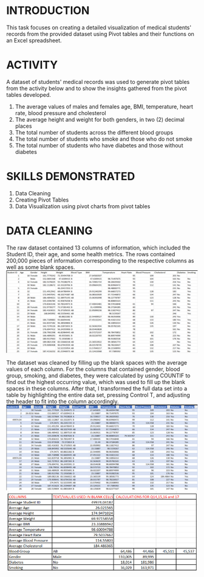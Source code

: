 # INTRODUCTION
This task focuses on creating a detailed visualization of medical students' records from the provided dataset using Pivot tables and their functions on an Excel spreadsheet.

# ACTIVITY
A dataset of students' medical records was used to generate pivot tables from the activity below and to show the insights gathered from the pivot tables developed.

1. The average values of males and females age, BMI, temperature, heart rate, blood pressure and cholesterol
2. The average height and weight for both genders, in two (2) decimal places
3. The total number of students across the different blood groups
4. The total number of students who smoke and those who do not smoke
5. The total number of students who have diabetes and those without diabetes

# SKILLS DEMONSTRATED
1. Data Cleaning
2. Creating Pivot Tables
3. Data Visualization using pivot charts from pivot tables

# DATA CLEANING
The raw dataset contained 13 columns of information, which included the Student ID, their age, and some health metrics. The rows contained 200,000 pieces of information corresponding to the respective columns as well as some blank spaces.
![RAW DATASET](https://github.com/Sheygreene/ANALYSIS-ON-STUDENTS-MEDICAL-RECORDS/blob/main/RAW%20DATA%20SET.png)

The dataset was cleaned by filling up the blank spaces with the average values of each column. For the columns that contained gender, blood group, smoking, and diabetes, they were calculated by using COUNTIF to find out the highest occurring value, which was used to fill up the blank spaces in these columns. After that, I transformed the full data set into a table by highlighting the entire data set, pressing Control T, and adjusting the header to fit into the column accordingly.
![CLEANED DATA](https://github.com/Sheygreene/ANALYSIS-ON-STUDENTS-MEDICAL-RECORDS/blob/main/CLEANED%20DATA.png)
![TABLE WITH THE DATA FOR THE BLANK SPACES](https://github.com/Sheygreene/ANALYSIS-ON-STUDENTS-MEDICAL-RECORDS/blob/main/TABLE%20WITH%20THE%20DATA%20FOR%20BLANK%20SPACES.png)
